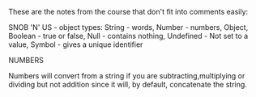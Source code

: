 These are the notes from the course that don't fit into comments easily:

SNOB 'N' US - object types:
String - words,
Number - numbers,
Object,
Boolean - true or false,
Null - contains nothing,
Undefined - Not set to a value,
Symbol - gives a unique identifier

NUMBERS

Numbers will convert from a string if you are subtracting,multiplying or dividing but not addition since it will, by 
default, concatenate the string.